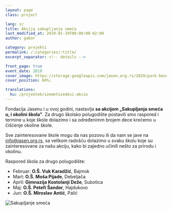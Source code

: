 ```yaml
---
layout: page
class: project

lang: sr
title: Akcija sakupljanja smeća
last_modified_at: 2019-01-29T00:00:00-02:00
author: gabor

category: projekti
permalink: /:categories/:title/
excerpt_separator: <!-- details -->

front_page: true
event_date: 2019
cover_image: https://storage.googleapis.com/jasen.org.rs/2019/park-bench.jpg
cover_position: 60%;

translations:
  hu: /projektek/szemetszedesi-akcio
---
```

Fondacija Jasenu i u ovoj godini, nastavlja **sa akcijom „Sakupljanja smeća u,
i okolini škola”**. Za drugo školsko polugodište postavili smo raspored i
termine u koje škole dolazimo i sa određenimm brojem dece krećemo u čišćenje
okoline škole.

Sve zainteresovane škole mogu da nas pozovu ili da nam se jave na
[info@jasen.org.rs](mailto:info@jasen.org.rs), sa velikom radošću dolazimo u
svaku školu koje su zainteresovane za našu akciju, kako bi zajedno učinili
nešto za prirodu i okolinu.

<!-- details -->

Raspored škola za drugo polugodište:

- Februar: **O.Š. Vuk Karadžić**, Bajmok
- Mart: **O.Š. Moša Pijade**, Debeljača
- April: **Gimnazija Kostolanji Deže**, Subotica
- Maj: **O.Š. Petefi Šandor**, Hajdukovo
- Jun: **O.Š. Miroslav Antić**, Palić

<img alt="Sakupljanje smeća" class="mdl-shadow--2dp staticmap" src="//storage.googleapis.com/jasen.org.rs/2019/recycle.jpg" style="max-width: 100%;">
